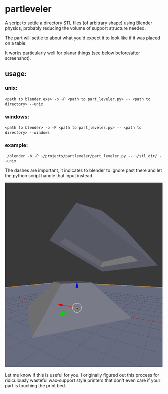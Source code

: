 # partleveler
A script to settle a directory STL files (of arbitrary shape) using Blender physics, probably reducing the volume of support structure needed.

The part will settle to about what you'd expect it to look like if it was placed on a table.

It works particularly well for planar things (see below before/after screenshot).

## usage:

### unix:
    <path to blender.exe> -b -P <path to part_leveler.py> -- <path to directory> --unix

### windows:
    <path to blender> -b -P <path to part_leveler.py> -- <path to directory> --windows

### example:
    ./blender -b -P ~/projects/partleveler/part_leveler.py -- ~/stl_dir/ --unix

The dashes are important, it indicates to blender to ignore past there and let the python script handle that input instead.

![before and after](ugly_but_functional.png)

Let me know if this is useful for you. I originally figured out this process for ridiculously wasteful wax-support style printers that don't even care if your part is touching the print bed. 


